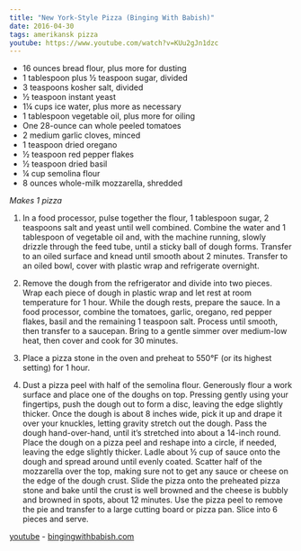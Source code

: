 ```yaml
---
title: "New York-Style Pizza (Binging With Babish)"
date: 2016-04-30
tags: amerikansk pizza
youtube: https://www.youtube.com/watch?v=KUu2gJn1dzc
---
```


- 16 ounces bread flour, plus more for dusting
- 1 tablespoon plus ½ teaspoon sugar, divided
- 3 teaspoons kosher salt, divided
- ½ teaspoon instant yeast
- 1¼ cups ice water, plus more as necessary
- 1 tablespoon vegetable oil, plus more for oiling
- One 28-ounce can whole peeled tomatoes
- 2 medium garlic cloves, minced
- 1 teaspoon dried oregano
- ½ teaspoon red pepper flakes
- ½ teaspoon dried basil
- ¼ cup semolina flour
- 8 ounces whole-milk mozzarella, shredded

*Makes 1 pizza*

1. In a food processor, pulse together the flour, 1 tablespoon sugar, 2 teaspoons salt and yeast until well combined. Combine the water and 1 tablespoon of vegetable oil and, with the machine running, slowly drizzle through the feed tube, until a sticky ball of dough forms. Transfer to an oiled surface and knead until smooth about 2 minutes. Transfer to an oiled bowl, cover with plastic wrap and refrigerate overnight.

2. Remove the dough from the refrigerator and divide into two pieces. Wrap each piece of dough in plastic wrap and let rest at room temperature for 1 hour. While the dough rests, prepare the sauce. In a food processor, combine the tomatoes, garlic, oregano, red pepper flakes, basil and the remaining 1 teaspoon salt. Process until smooth, then transfer to a saucepan. Bring to a gentle simmer over medium-low heat, then cover and cook for 30 minutes.

3. Place a pizza stone in the oven and preheat to 550°F (or its highest setting) for 1 hour. 

4. Dust a pizza peel with half of the semolina flour. Generously flour a work surface and place one of the doughs on top. Pressing gently using your fingertips, push the dough out to form a disc, leaving the edge slightly thicker.  Once the dough is about 8 inches wide, pick it up and drape it over your knuckles, letting gravity stretch out the dough. Pass the dough hand-over-hand, until it’s stretched into about a 14-inch round. Place the dough on a pizza peel and reshape into a circle, if needed, leaving the edge slightly thicker. Ladle about ½ cup of sauce onto the dough and spread around until evenly coated. Scatter half of the mozzarella over the top, making sure not to get any sauce or cheese on the edge of the dough crust. Slide the pizza onto the preheated pizza stone and bake until the crust is well browned and the cheese is bubbly and browned in spots, about 12 minutes. Use the pizza peel to remove the pie and transfer to a large cutting board or pizza pan. Slice into 6 pieces and serve.

[youtube](https://www.youtube.com/watch?v=KUu2gJn1dzc) - 
[bingingwithbabish.com](https://www.bingingwithbabish.com/recipes/2017/5/16/new-york-style-pizza-inspired-by-tmnt-ii-secret-of-the-ooze?rq=pizza)
